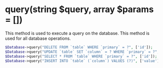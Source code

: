 # query(string $query, array $params = [])
This method is used to execute a query on the database. This method is used for all database operations.

```php
$Database->query("DELETE FROM `table` WHERE `primary` = ?", ['id']);
$Database->query("UPDATE `table` SET `column` = ? WHERE `primary` = ?", ['value', 'id']);
$Database->query("SELECT * FROM `table` WHERE `primary` = ?", ['id']);
$Database->query("INSERT INTO `table` (`column`) VALUES (?)", ['value']);
```
